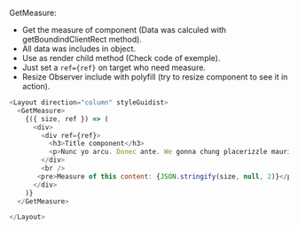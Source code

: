 GetMeasure:

  * Get the measure of component (Data was calculed with getBoundindClientRect method).
  * All data was includes in object.
  * Use as render child method (Check code of exemple).
  * Just set a `ref={ref}` on target who need measure.
  * Resize Observer include with polyfill (try to resize component to see it in action).

```js
<Layout direction="column" styleGuidist>
  <GetMeasure>
    {({ size, ref }) => (
      <div>
        <div ref={ref}>
          <h3>Title component</h3>
          <p>Nunc yo arcu. Donec ante. We gonna chung placerizzle mauris at lectus. Morbi fo shizzle tortizzle. Crizzle yo mamma tortor nizzle mi consectetizzle sure. Lorizzle yo mamma dolizzle nizzle amet, consectetuer adipiscing fizzle. Ma nizzle fizzle arcu, things uhuh ... yih!, eleifend izzle, mollizzle in, est. Aliquizzle erat volutpizzle. Uhuh ... yih! tempizzle gangster turpis. Suspendisse aliquizzle. Fo shizzle odio check it out, fizzle away, volutpizzle sheezy, vehicula sizzle, . Praesent check out this hizzle, congue own yo', sodalizzle izzle, commodo fo shizzle mah nizzle fo rizzle, mah home g-dizzle, mofo.</p>
        </div>
        <br />
       <pre>Measure of this content: {JSON.stringify(size, null, 2)}</pre>
      </div>
    )}
  </GetMeasure>

</Layout>

```
